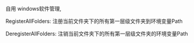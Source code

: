 自用 windows软件管理, 

RegisterAllFolders: 注册当前文件夹下的所有第一层级文件夹到环境变量Path

DeregisterAllFolders: 注销当前文件夹下的所有第一层级文件夹的环境变量Path

